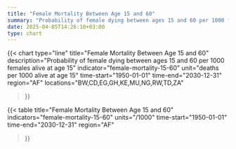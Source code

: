 ```yaml
---
title: "Female Mortality Between Age 15 and 60"
summary: "Probability of female dying between ages 15 and 60 per 1000 females alive at age 15"
date: 2025-04-05T14:26:10+03:00
type: chart
---
```


{{< chart
    type="line"
    title="Female Mortality Between Age 15 and 60"
    description="Probability of female dying between ages 15 and 60 per 1000 females alive at age 15"
    indicator="female-mortality-15-60"
    unit="deaths per 1000 alive at age 15"
    time-start="1950-01-01"
    time-end="2030-12-31"
    region="AF"
    locations="BW,CD,EG,GH,KE,MU,NG,RW,TD,ZA"
>}}

{{< table
    title="Female Mortality Between Age 15 and 60"
    indicators="female-mortality-15-60"
    units="/1000"
    time-start="1950-01-01"
    time-end="2030-12-31"
    region="AF"
>}}
